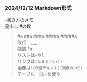 ### 2024/12/12 Markdown形式
-書き方のメモ  
見出し #の数
> #a  ##a  ###a ####a  #####a  
> 改行　␣␣  
> 強調 *a  
> リストは-や1.  
> リンクは`[なまえ](url)`    
> 画像は`![代替テキスト](画像のurl)`  
> テーブル　|と-を使う
